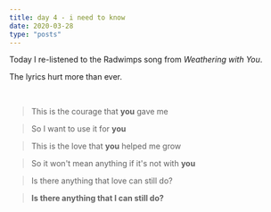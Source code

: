 ```yaml
---
title: day 4 - i need to know
date: 2020-03-28
type: "posts"
---
```


Today I re-listened to the Radwimps song from _Weathering with You_.

The lyrics hurt more than ever.

<br/>


> This is the courage that **you** gave me

> So I want to use it for **you**

> This is the love that **you** helped me grow

> So it won't mean anything if it's not with **you**

> Is there anything that love can still do?

> **Is there anything that I can still do?**
